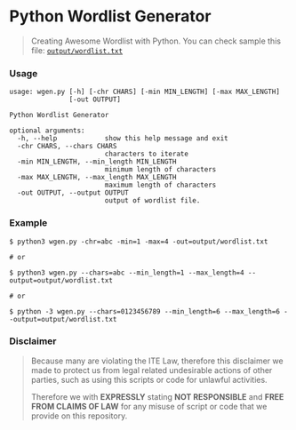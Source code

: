 # Python Wordlist Generator

> Creating Awesome Wordlist with Python.
> You can check sample this file: [`output/wordlist.txt`](output/wordlist.txt)

### Usage

```
usage: wgen.py [-h] [-chr CHARS] [-min MIN_LENGTH] [-max MAX_LENGTH]
               [-out OUTPUT]

Python Wordlist Generator

optional arguments:
  -h, --help            show this help message and exit
  -chr CHARS, --chars CHARS
                        characters to iterate
  -min MIN_LENGTH, --min_length MIN_LENGTH
                        minimum length of characters
  -max MAX_LENGTH, --max_length MAX_LENGTH
                        maximum length of characters
  -out OUTPUT, --output OUTPUT
                        output of wordlist file.
```

### Example

```
$ python3 wgen.py -chr=abc -min=1 -max=4 -out=output/wordlist.txt

# or

$ python3 wgen.py --chars=abc --min_length=1 --max_length=4 --output=output/wordlist.txt

# or

$ python -3 wgen.py --chars=0123456789 --min_length=6 --max_length=6 --output=output/wordlist.txt
```

### Disclaimer

> Because many are violating the ITE Law,
> therefore this disclaimer we made to protect us from legal related undesirable actions of other parties,
> such as using this scripts or code for unlawful activities.
>
> Therefore we with **EXPRESSLY** stating **NOT RESPONSIBLE** and **FREE FROM CLAIMS OF LAW**
> for any misuse of script or code that we provide on this repository.
